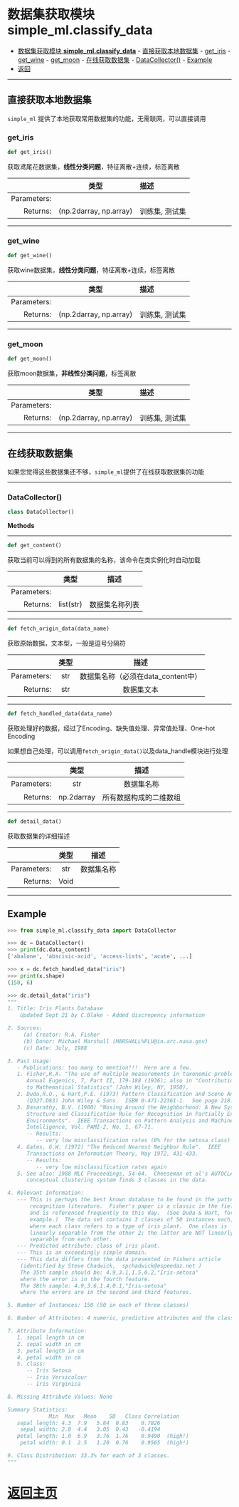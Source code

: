 

# 数据集获取模块 **simple_ml.classify_data**

- [数据集获取模块 **simple_ml.classify_data**](#%E6%95%B0%E6%8D%AE%E9%9B%86%E8%8E%B7%E5%8F%96%E6%A8%A1%E5%9D%97-simplemlclassifydata)
      - [直接获取本地数据集](#%E7%9B%B4%E6%8E%A5%E8%8E%B7%E5%8F%96%E6%9C%AC%E5%9C%B0%E6%95%B0%E6%8D%AE%E9%9B%86)
            - [get_iris](#getiris)
            - [get_wine](#getwine)
            - [get_moon](#getmoon)
      - [在线获取数据集](#%E5%9C%A8%E7%BA%BF%E8%8E%B7%E5%8F%96%E6%95%B0%E6%8D%AE%E9%9B%86)
            - [DataCollector()](#datacollector)
      - [Example](#example)
- [返回](#%E8%BF%94%E5%9B%9E)

* * *

## 直接获取本地数据集

`simple_ml` 提供了本地获取常用数据集的功能，无需联网，可以直接调用


### get_iris
```python
def get_iris()
```
获取鸢尾花数据集，**线性分类问题**，特征离散+连续，标签离散


|             |          类型          | 描述          |
|------------:|:----------------------:|:--------------|
| Parameters: |                        |               |
|    Returns: | (np.2darray, np.array) | 训练集, 测试集 |

* * *

### get_wine
```python
def get_wine()
```

 获取wine数据集，**线性分类问题**，特征离散+连续，标签离散

|             |          类型          | 描述          |
|------------:|:----------------------:|:--------------|
| Parameters: |                        |               |
|    Returns: | (np.2darray, np.array) | 训练集, 测试集 |


* * *

### get_moon

```python
def get_moon()
```

获取moon数据集，**非线性分类问题**，标签离散

|             |          类型          | 描述          |
|------------:|:----------------------:|:--------------|
| Parameters: |                        |               |
|    Returns: | (np.2darray, np.array) | 训练集, 测试集 |

* * *

## 在线获取数据集

如果您觉得这些数据集还不够，`simple_ml`提供了在线获取数据集的功能

* * *

### DataCollector()
```python
class DataCollector()
```

**Methods**

* * *

```python
def get_content()
```

 获取当前可以得到的所有数据集的名称，该命令在类实例化时自动加载

|             |   类型    |     描述      |
|------------:|:---------:|:-------------:|
| Parameters: |           |               |
|    Returns: | list(str) | 数据集名称列表 |

* * *

```python
def fetch_origin_data(data_name)
```
获取原始数据，文本型，一般是逗号分隔符

|             | 类型 |               描述                |
|------------:|:----:|:--------------------------------:|
| Parameters: | str  | 数据集名称（必须在data_content中） |
|    Returns: | str  |            数据集文本             |

* * *

```python
def fetch_handled_data(data_name)
```

获取处理好的数据，经过了Encoding、缺失值处理、异常值处理、One-hot Encoding

如果想自己处理，可以调用`fetch_origin_data()`以及data_handle模块进行处理

|             |    类型    |         描述         |
|------------:|:----------:|:--------------------:|
| Parameters: |    str     |      数据集名称       |
|    Returns: | np.2darray | 所有数据构成的二维数组 |

* * *

```python
def detail_data()
```

获取数据集的详细描述

|             | 类型 |   描述    |
|------------:|:----:|:---------:|
| Parameters: | str  | 数据集名称 |
|    Returns: | Void |           |

* * *

## Example

```python
>>> from simple_ml.classify_data import DataCollector

>>> dc = DataCollector()
>>> print(dc.data_content)
['abalone', 'abscisic-acid', 'access-lists', 'acute', ...]

>>> x = dc.fetch_handled_data("iris")
>>> print(x.shape)
(150, 6)

>>> dc.detail_data("iris")
"""
1. Title: Iris Plants Database
	Updated Sept 21 by C.Blake - Added discrepency information

2. Sources:
     (a) Creator: R.A. Fisher
     (b) Donor: Michael Marshall (MARSHALL%PLU@io.arc.nasa.gov)
     (c) Date: July, 1988

3. Past Usage:
   - Publications: too many to mention!!!  Here are a few.
   1. Fisher,R.A. "The use of multiple measurements in taxonomic problems"
      Annual Eugenics, 7, Part II, 179-188 (1936); also in "Contributions
      to Mathematical Statistics" (John Wiley, NY, 1950).
   2. Duda,R.O., & Hart,P.E. (1973) Pattern Classification and Scene Analysis.
      (Q327.D83) John Wiley & Sons.  ISBN 0-471-22361-1.  See page 218.
   3. Dasarathy, B.V. (1980) "Nosing Around the Neighborhood: A New System
      Structure and Classification Rule for Recognition in Partially Exposed
      Environments".  IEEE Transactions on Pattern Analysis and Machine
      Intelligence, Vol. PAMI-2, No. 1, 67-71.
      -- Results:
         -- very low misclassification rates (0% for the setosa class)
   4. Gates, G.W. (1972) "The Reduced Nearest Neighbor Rule".  IEEE 
      Transactions on Information Theory, May 1972, 431-433.
      -- Results:
         -- very low misclassification rates again
   5. See also: 1988 MLC Proceedings, 54-64.  Cheeseman et al's AUTOCLASS II
      conceptual clustering system finds 3 classes in the data.

4. Relevant Information:
   --- This is perhaps the best known database to be found in the pattern
       recognition literature.  Fisher's paper is a classic in the field
       and is referenced frequently to this day.  (See Duda & Hart, for
       example.)  The data set contains 3 classes of 50 instances each,
       where each class refers to a type of iris plant.  One class is
       linearly separable from the other 2; the latter are NOT linearly
       separable from each other.
   --- Predicted attribute: class of iris plant.
   --- This is an exceedingly simple domain.
   --- This data differs from the data presented in Fishers article
	(identified by Steve Chadwick,  spchadwick@espeedaz.net )
	The 35th sample should be: 4.9,3.1,1.5,0.2,"Iris-setosa"
	where the error is in the fourth feature.
	The 38th sample: 4.9,3.6,1.4,0.1,"Iris-setosa"
	where the errors are in the second and third features.  

5. Number of Instances: 150 (50 in each of three classes)

6. Number of Attributes: 4 numeric, predictive attributes and the class

7. Attribute Information:
   1. sepal length in cm
   2. sepal width in cm
   3. petal length in cm
   4. petal width in cm
   5. class: 
      -- Iris Setosa
      -- Iris Versicolour
      -- Iris Virginica

8. Missing Attribute Values: None

Summary Statistics:
	         Min  Max   Mean    SD   Class Correlation
   sepal length: 4.3  7.9   5.84  0.83    0.7826   
    sepal width: 2.0  4.4   3.05  0.43   -0.4194
   petal length: 1.0  6.9   3.76  1.76    0.9490  (high!)
    petal width: 0.1  2.5   1.20  0.76    0.9565  (high!)

9. Class Distribution: 33.3% for each of 3 classes.
"""
```

# [返回主页](../../index.md)

